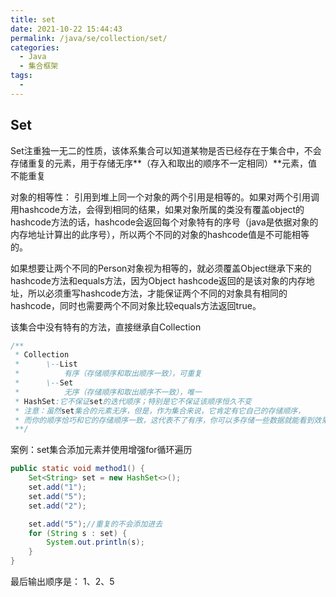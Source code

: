 ```yaml
---
title: set
date: 2021-10-22 15:44:43
permalink: /java/se/collection/set/
categories: 
  - Java
  - 集合框架
tags: 
  - 
---
```


## Set

Set注重独一无二的性质，该体系集合可以知道某物是否已经存在于集合中，不会存储重复的元素，用于存储无序**（存入和取出的顺序不一定相同）**元素，值不能重复

对象的相等性：
引用到堆上同一个对象的两个引用是相等的。如果对两个引用调用hashcode方法，会得到相同的结果，如果对象所属的类没有覆盖object的hashcode方法的话，hashcode会返回每个对象特有的序号（java是依据对象的内存地址计算出的此序号），所以两个不同的对象的hashcode值是不可能相等的。

如果想要让两个不同的Person对象视为相等的，就必须覆盖Object继承下来的hashcode方法和equals方法，因为Object hashcode返回的是该对象的内存地址，所以必须重写hashcode方法，才能保证两个不同的对象具有相同的hashcode，同时也需要两个不同对象比较equals方法返回true。

该集合中没有特有的方法，直接继承自Collection

```java
/**
 * Collection
 *      \--List
 *          有序（存储顺序和取出顺序一致），可重复
 *      \--Set
 *          无序（存储顺序和取出顺序不一致），唯一
 * HashSet:它不保证set的迭代顺序；特别是它不保证该顺序恒久不变
 * 注意：虽然set集合的元素无序，但是，作为集合来说，它肯定有它自己的存储顺序，
 * 而你的顺序恰巧和它的存储顺序一致，这代表不了有序，你可以多存储一些数据就能看到效果
 **/
```

案例：set集合添加元素并使用增强for循环遍历

```java
public static void method1() {
    Set<String> set = new HashSet<>();
    set.add("1");
    set.add("5");
    set.add("2");

    set.add("5");//重复的不会添加进去
    for (String s : set) {
        System.out.println(s);
    }
}
```

最后输出顺序是： 1、2、5